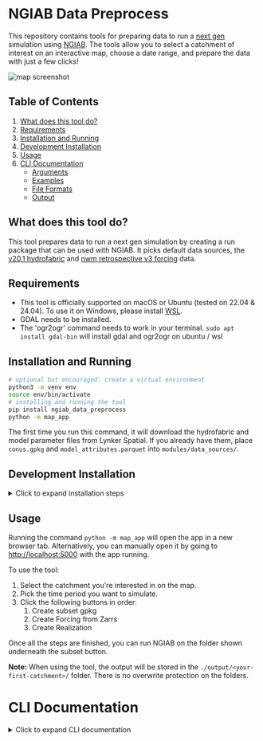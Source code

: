 # NGIAB Data Preprocess

This repository contains tools for preparing data to run a [next gen](https://github.com/NOAA-OWP/ngen) simulation using [NGIAB](https://github.com/CIROH-UA/NGIAB-CloudInfra). The tools allow you to select a catchment of interest on an interactive map, choose a date range, and prepare the data with just a few clicks!

![map screenshot](https://github.com/CIROH-UA/NGIAB_data_preprocess/blob/main/modules/map_app/static/resources/screenshot.png)

## Table of Contents

1. [What does this tool do?](#what-does-this-tool-do)
2. [Requirements](#requirements)
3. [Installation and Running](#installation-and-running)
4. [Development Installation](#development-installation)
5. [Usage](#usage)
6. [CLI Documentation](#cli-documentation)
   - [Arguments](#arguments)
   - [Examples](#examples)
   - [File Formats](#file-formats)
   - [Output](#output)

## What does this tool do?

This tool prepares data to run a next gen simulation by creating a run package that can be used with NGIAB. It picks default data sources, the [v20.1 hydrofabric](https://www.lynker-spatial.com/data?path=hydrofabric%2Fv20.1%2F) and [nwm retrospective v3 forcing](https://noaa-nwm-retrospective-3-0-pds.s3.amazonaws.com/index.html#CONUS/zarr/forcing/) data.

## Requirements

* This tool is officially supported on macOS or Ubuntu (tested on 22.04 & 24.04). To use it on Windows, please install [WSL](https://learn.microsoft.com/en-us/windows/wsl/install).
* GDAL needs to be installed.
* The 'ogr2ogr' command needs to work in your terminal.
`sudo apt install gdal-bin` will install gdal and ogr2ogr on ubuntu / wsl

## Installation and Running

```bash
# optional but encouraged: create a virtual environment
python3 -m venv env
source env/bin/activate
# installing and running the tool
pip install ngiab_data_preprocess
python -m map_app
```

The first time you run this command, it will download the hydrofabric and model parameter files from Lynker Spatial. If you already have them, place `conus.gpkg` and `model_attributes.parquet` into `modules/data_sources/`.

## Development Installation

<details>
  <summary>Click to expand installation steps</summary>

To install and run the tool, follow these steps:

1. Clone the repository:
   ```bash
   git clone https://github.com/CIROH-UA/NGIAB_data_preprocess
   cd NGIAB_data_preprocess
   ```
2. Create a virtual environment and activate it:
   ```bash
   python3 -m venv env
   source env/bin/activate
   ```
3. Install the tool:
   ```bash
   pip install -e .
   ```
4. Run the map app:
   ```bash
   python -m map_app
   ```
</details>

## Usage

Running the command `python -m map_app` will open the app in a new browser tab. Alternatively, you can manually open it by going to [http://localhost:5000](http://localhost:5000) with the app running.

To use the tool:
1. Select the catchment you're interested in on the map.
2. Pick the time period you want to simulate.
3. Click the following buttons in order:
    1) Create subset gpkg
    2) Create Forcing from Zarrs
    3) Create Realization

Once all the steps are finished, you can run NGIAB on the folder shown underneath the subset button.

**Note:** When using the tool, the output will be stored in the `./output/<your-first-catchment>/` folder. There is no overwrite protection on the folders.

# CLI Documentation

<details>
<summary>Click to expand CLI documentation</summary>

## Arguments

- `-h`, `--help`: Show the help message and exit.
- `-i INPUT_FILE`, `--input_file INPUT_FILE`: Path to a CSV or TXT file containing a list of waterbody IDs, lat/lon pairs, or gage IDs; or a single waterbody ID (e.g., `wb-5173`), a single lat/lon pair, or a single gage ID.
- `-l`, `--latlon`: Use latitude and longitude instead of waterbody IDs. When used with `-i`, the file should contain lat/lon pairs.
- `-g`, `--gage`: Use gage IDs instead of waterbody IDs. When used with `-i`, the file should contain gage IDs.
- `-s`, `--subset`: Subset the hydrofabric to the given waterbody IDs, locations, or gage IDs.
- `-f`, `--forcings`: Generate forcings for the given waterbody IDs, locations, or gage IDs.
- `-r`, `--realization`: Create a realization for the given waterbody IDs, locations, or gage IDs.
- `--start_date START_DATE`: Start date for forcings/realization (format YYYY-MM-DD).
- `--end_date END_DATE`: End date for forcings/realization (format YYYY-MM-DD).
- `-o OUTPUT_NAME`, `--output_name OUTPUT_NAME`: Name of the subset to be created (default is the first waterbody ID in the input file).

## Examples

`-l`, `-g`, `-s`, `-f`, `-r` can be combined like normal CLI flags. For example, to subset, generate forcings, and create a realization, you can use `-sfr` or `-s -f -r`.

1. Subset hydrofabric using waterbody IDs:
   ```
   python -m ngiab_data_cli -i waterbody_ids.txt -s
   ```

2. Generate forcings using a single waterbody ID:
   ```
   python -m ngiab_data_cli -i wb-5173 -f --start_date 2023-01-01 --end_date 2023-12-31
   ```

3. Create realization using lat/lon pairs from a CSV file:
   ```
   python -m ngiab_data_cli -i locations.csv -l -r --start_date 2023-01-01 --end_date 2023-12-31 -o custom_output
   ```

4. Perform all operations using a single lat/lon pair:
   ```
   python -m ngiab_data_cli -i 54.33,-69.4 -l -s -f -r --start_date 2023-01-01 --end_date 2023-12-31
   ```

5. Subset hydrofabric using gage IDs from a CSV file:
   ```
   python -m ngiab_data_cli -i gage_ids.csv -g -s
   ```

6. Generate forcings using a single gage ID:
   ```
   python -m ngiab_data_cli -i 01646500 -g -f --start_date 2023-01-01 --end_date 2023-12-31
   ```

## File Formats

### 1. Waterbody ID input:
- CSV file: A single column of waterbody IDs, or a column named 'wb_id', 'waterbody_id', or 'divide_id'.
- TXT file: One waterbody ID per line.

Example CSV (waterbody_ids.csv):
```
wb_id,soil_type
wb-5173,some
wb-5174,data
wb-5175,here
```
Or:
```
wb-5173
wb-5174
wb-5175
```

### 2. Lat/Lon input:
- CSV file: Two columns named 'lat' and 'lon', or two unnamed columns in that order.
- Single pair: Comma-separated values passed directly to the `-i` argument.

Example CSV (locations.csv):
```
lat,lon
54.33,-69.4
55.12,-68.9
53.98,-70.1
```
Or:
```
54.33,-69.4
55.12,-68.9
53.98,-70.1
```

### 3. Gage ID input:
- CSV file: A single column of gage IDs, or a column named 'gage' or 'gage_id'.
- TXT file: One gage ID per line.
- Single gage ID: Passed directly to the `-i` argument.

Example CSV (gage_ids.csv):
```
gage_id,station_name
01646500,Potomac River
01638500,Shenandoah River
01578310,Susquehanna River
```
Or:
```
01646500
01638500
01578310
```

## Output

The script creates an output folder named after the first waterbody ID in the input file, the provided output name, or derived from the first lat/lon pair or gage ID. This folder will contain the results of the subsetting, forcings generation, and realization creation operations.

</details>